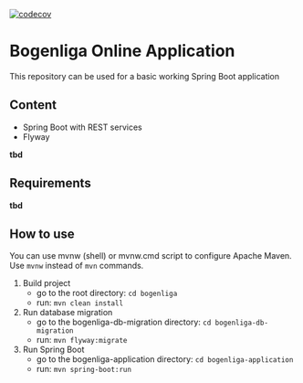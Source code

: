[![codecov](https://codecov.io/gh/andre-lehnert/mock-backend/branch/master/graph/badge.svg)](https://codecov.io/gh/andre-lehnert/mock-backend)


# Bogenliga Online Application

This repository can be used for a basic working Spring Boot application

## Content

- Spring Boot with REST services
- Flyway

__tbd__

## Requirements

__tbd__

## How to use

You can use mvnw (shell) or mvnw.cmd script to configure Apache Maven.
Use ```mvnw``` instead of ```mvn``` commands.

1. Build project
   - go to the root directory: ```cd bogenliga```
   - run: ```mvn clean install```
2. Run database migration
    - go to the bogenliga-db-migration directory: ```cd bogenliga-db-migration```
    - run: ```mvn flyway:migrate```
3. Run Spring Boot
    - go to the bogenliga-application directory: ```cd bogenliga-application```
    - run: ```mvn spring-boot:run```


